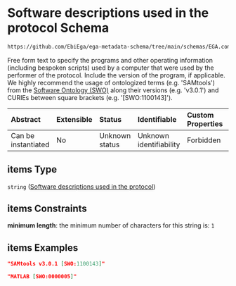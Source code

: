 # Software descriptions used in the protocol Schema

```txt
https://github.com/EbiEga/ega-metadata-schema/tree/main/schemas/EGA.common-definitions.json#/definitions/protocols_object/properties/protocol_software/items
```

Free form text to specify the programs and other operating information (including bespoken scripts) used by a computer that were used by the performer of the protocol. Include the version of the program, if applicable. We highly recommend the usage of ontologized terms (e.g. 'SAMtools') from the [Software Ontology (SWO)](https://www.ebi.ac.uk/ols/ontologies/swo) along their versions (e.g. 'v3.0.1') and CURIEs between square brackets (e.g. '\[SWO:1100143]').

| Abstract            | Extensible | Status         | Identifiable            | Custom Properties | Additional Properties | Access Restrictions | Defined In                                                                                           |
| :------------------ | :--------- | :------------- | :---------------------- | :---------------- | :-------------------- | :------------------ | :--------------------------------------------------------------------------------------------------- |
| Can be instantiated | No         | Unknown status | Unknown identifiability | Forbidden         | Allowed               | none                | [EGA.common-definitions.json\*](../../../schemas/EGA.common-definitions.json "open original schema") |

## items Type

`string` ([Software descriptions used in the protocol](ega-12-definitions-ega-protocols-object-properties-protocol-software-array-software-descriptions-used-in-the-protocol.md))

## items Constraints

**minimum length**: the minimum number of characters for this string is: `1`

## items Examples

```json
"SAMtools v3.0.1 [SWO:1100143]"
```

```json
"MATLAB [SWO:0000005]"
```

